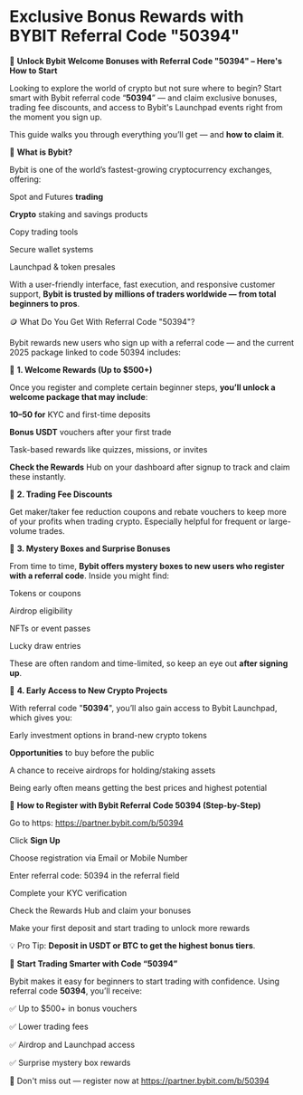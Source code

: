 # Exclusive Bonus Rewards with BYBIT  Referral Code "50394"

🎉 **Unlock Bybit Welcome Bonuses with Referral Code "50394" – Here's How to Start**

Looking to explore the world of crypto but not sure where to begin? Start smart with Bybit referral code “**50394**” — and claim exclusive bonuses, trading fee discounts, and access to Bybit's Launchpad events right from the moment you sign up.

This guide walks you through everything you’ll get — and **how to claim it**.

🔐 **What is Bybit?**

Bybit is one of the world’s fastest-growing cryptocurrency exchanges, offering:


Spot and Futures **trading**


**Crypto** staking and savings products


Copy trading tools


Secure wallet systems


Launchpad & token presales


With a user-friendly interface, fast execution, and responsive customer support, **Bybit is trusted by millions of traders worldwide — from total beginners to pros**.

🪙 What Do You Get With Referral Code "50394"?

Bybit rewards new users who sign up with a referral code — and the current 2025 package linked to code 50394 includes:


🎁 **1. Welcome Rewards (Up to $500+)**

Once you register and complete certain beginner steps, **you’ll unlock a welcome package that may include**:


**$10–$50 for** KYC and first-time deposits


**Bonus USDT** vouchers after your first trade


Task-based rewards like quizzes, missions, or invites


**Check the Rewards** Hub on your dashboard after signup to track and claim these instantly.

🧾 **2. Trading Fee Discounts**

Get maker/taker fee reduction coupons and rebate vouchers to keep more of your profits when trading crypto. Especially helpful for frequent or large-volume trades.

🎲 **3. Mystery Boxes and Surprise Bonuses**

From time to time, **Bybit offers mystery boxes to new users who register with a referral code**. Inside you might find:


Tokens or coupons


Airdrop eligibility


NFTs or event passes


Lucky draw entries


These are often random and time-limited, so keep an eye out **after signing up**.


🚀 **4. Early Access to New Crypto Projects**

With referral code "**50394**", you’ll also gain access to Bybit Launchpad, which gives you:


Early investment options in brand-new crypto tokens


**Opportunities** to buy before the public


A chance to receive airdrops for holding/staking assets


Being early often means getting the best prices and highest potential 


📝 **How to Register with Bybit Referral Code 50394 (Step-by-Step)**

Go to https: https://partner.bybit.com/b/50394

Click **Sign Up**

Choose registration via Email or Mobile Number

Enter referral code: 50394 in the referral field

Complete your KYC verification

Check the Rewards Hub and claim your bonuses

Make your first deposit and start trading to unlock more rewards

💡 Pro Tip: **Deposit in USDT or BTC to get the highest bonus tiers**.

🎯 **Start Trading Smarter with Code “50394”**

Bybit makes it easy for beginners to start trading with confidence. Using referral code **50394**, you’ll receive:


✅ Up to $500+ in bonus vouchers

✅ Lower trading fees

✅ Airdrop and Launchpad access

✅ Surprise mystery box rewards


📲 Don't miss out — register now at https://partner.bybit.com/b/50394







